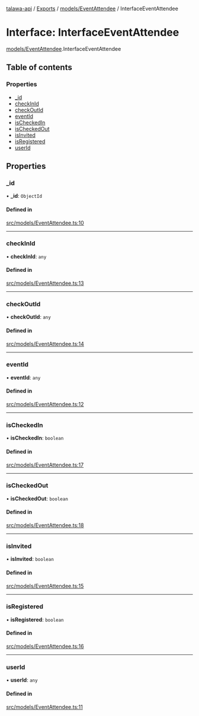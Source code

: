 [talawa-api](../README.md) / [Exports](../modules.md) / [models/EventAttendee](../modules/models_EventAttendee.md) / InterfaceEventAttendee

# Interface: InterfaceEventAttendee

[models/EventAttendee](../modules/models_EventAttendee.md).InterfaceEventAttendee

## Table of contents

### Properties

- [\_id](models_EventAttendee.InterfaceEventAttendee.md#_id)
- [checkInId](models_EventAttendee.InterfaceEventAttendee.md#checkinid)
- [checkOutId](models_EventAttendee.InterfaceEventAttendee.md#checkoutid)
- [eventId](models_EventAttendee.InterfaceEventAttendee.md#eventid)
- [isCheckedIn](models_EventAttendee.InterfaceEventAttendee.md#ischeckedin)
- [isCheckedOut](models_EventAttendee.InterfaceEventAttendee.md#ischeckedout)
- [isInvited](models_EventAttendee.InterfaceEventAttendee.md#isinvited)
- [isRegistered](models_EventAttendee.InterfaceEventAttendee.md#isregistered)
- [userId](models_EventAttendee.InterfaceEventAttendee.md#userid)

## Properties

### \_id

• **\_id**: `ObjectId`

#### Defined in

[src/models/EventAttendee.ts:10](https://github.com/PalisadoesFoundation/talawa-api/blob/e919df4/src/models/EventAttendee.ts#L10)

___

### checkInId

• **checkInId**: `any`

#### Defined in

[src/models/EventAttendee.ts:13](https://github.com/PalisadoesFoundation/talawa-api/blob/e919df4/src/models/EventAttendee.ts#L13)

___

### checkOutId

• **checkOutId**: `any`

#### Defined in

[src/models/EventAttendee.ts:14](https://github.com/PalisadoesFoundation/talawa-api/blob/e919df4/src/models/EventAttendee.ts#L14)

___

### eventId

• **eventId**: `any`

#### Defined in

[src/models/EventAttendee.ts:12](https://github.com/PalisadoesFoundation/talawa-api/blob/e919df4/src/models/EventAttendee.ts#L12)

___

### isCheckedIn

• **isCheckedIn**: `boolean`

#### Defined in

[src/models/EventAttendee.ts:17](https://github.com/PalisadoesFoundation/talawa-api/blob/e919df4/src/models/EventAttendee.ts#L17)

___

### isCheckedOut

• **isCheckedOut**: `boolean`

#### Defined in

[src/models/EventAttendee.ts:18](https://github.com/PalisadoesFoundation/talawa-api/blob/e919df4/src/models/EventAttendee.ts#L18)

___

### isInvited

• **isInvited**: `boolean`

#### Defined in

[src/models/EventAttendee.ts:15](https://github.com/PalisadoesFoundation/talawa-api/blob/e919df4/src/models/EventAttendee.ts#L15)

___

### isRegistered

• **isRegistered**: `boolean`

#### Defined in

[src/models/EventAttendee.ts:16](https://github.com/PalisadoesFoundation/talawa-api/blob/e919df4/src/models/EventAttendee.ts#L16)

___

### userId

• **userId**: `any`

#### Defined in

[src/models/EventAttendee.ts:11](https://github.com/PalisadoesFoundation/talawa-api/blob/e919df4/src/models/EventAttendee.ts#L11)
